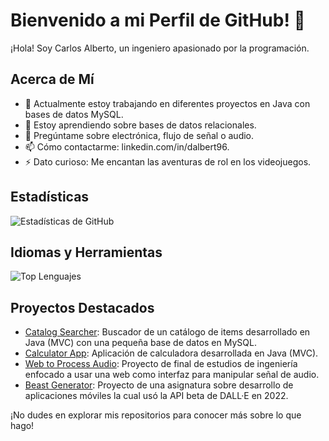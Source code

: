# Bienvenido a mi Perfil de GitHub! 👋

¡Hola! Soy Carlos Alberto, un ingeniero apasionado por la programación. 

## Acerca de Mí

- 🔭 Actualmente estoy trabajando en diferentes proyectos en Java con bases de datos MySQL.
- 🌱 Estoy aprendiendo sobre bases de datos relacionales.
- 💬 Pregúntame sobre electrónica, flujo de señal o audio.
- 📫 Cómo contactarme: linkedin.com/in/dalbert96.
- ⚡ Dato curioso: Me encantan las aventuras de rol en los videojuegos.

## Estadísticas

![Estadísticas de GitHub](https://github-readme-stats.vercel.app/api?username=TU_NOMBRE_DE_USUARIO&show_icons=true)

## Idiomas y Herramientas

![Top Lenguajes](https://github-readme-stats.vercel.app/api/top-langs/?username=TU_NOMBRE_DE_USUARIO)

## Proyectos Destacados

- [Catalog Searcher](https://github.com/dalbert9615/CatalogSearcherMVCjava): Buscador de un catálogo de items desarrollado en Java (MVC) con una pequeña base de datos en MySQL.
- [Calculator App](https://github.com/dalbert9615/CalculatorAppJavaMVC): Aplicación de calculadora desarrollada en Java (MVC).
- [Web to Process Audio](https://github.com/dalbert9615/WebInterfaceToCompressAudio): Proyecto de final de estudios de ingeniería enfocado a usar una web como interfaz para manipular señal de audio.
- [Beast Generator](https://github.com/dalbert9615/BeastGenerator): Proyecto de una asignatura sobre desarrollo de aplicaciones móviles la cual usó la API beta de DALL·E en 2022.

¡No dudes en explorar mis repositorios para conocer más sobre lo que hago!


